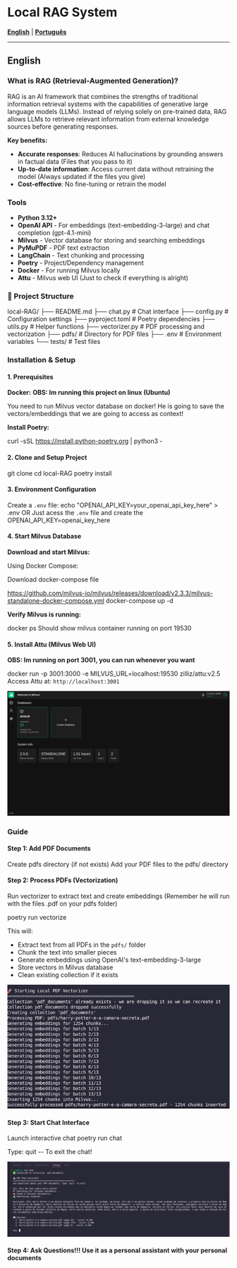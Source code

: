 # Local RAG System

**[English](#english)** | **[Português](#português)**

---

## English

### What is RAG (Retrieval-Augmented Generation)?

RAG is an AI framework that combines the strengths of traditional information retrieval systems with the capabilities of generative large language models (LLMs). Instead of relying solely on pre-trained data, RAG allows LLMs to retrieve relevant information from external knowledge sources before generating responses.

**Key benefits:**
- **Accurate responses**: Reduces AI hallucinations by grounding answers in factual data (Files that you pass to it)
- **Up-to-date information**: Access current data without retraining the model (Always updated if the files you give)
- **Cost-effective**: No fine-tuning or retrain the model

### Tools

- **Python 3.12+**
- **OpenAI API** - For embeddings (text-embedding-3-large) and chat completion (gpt-4.1-mini)
- **Milvus** - Vector database for storing and searching embeddings
- **PyMuPDF** - PDF text extraction
- **LangChain** - Text chunking and processing
- **Poetry** - Project/Dependency management
- **Docker** - For running Milvus locally
- **Attu** - Milvus web UI (Just to check if everything is alright)

### 📁 Project Structure

local-RAG/
├── README.md
├── chat.py # Chat interface
├── config.py # Configuration settings
├── pyproject.toml # Poetry dependencies
├── utils.py # Helper functions
├── vectorizer.py # PDF processing and vectorization
├── pdfs/ # Directory for PDF files
├── .env # Environment variables
└── tests/ # Test files


### Installation & Setup

#### 1. Prerequisites

**Docker:**
**OBS: Im running this project on linux (Ubuntu)**

You need to run Milvus vector database on docker! He is going to save the vectors/embeddings that we are going to access as context!

**Install Poetry:**

curl -sSL https://install.python-poetry.org | python3 -


#### 2. Clone and Setup Project

git clone <Repo-URL>
cd local-RAG
poetry install

#### 3. Environment Configuration

Create a `.env` file:
echo "OPENAI_API_KEY=your_openai_api_key_here" > .env
OR
Just acess the `.env` file and create the OPENAI_API_KEY=openai_key_here

#### 4. Start Milvus Database

**Download and start Milvus:**

Using Docker Compose:

Download docker-compose file

https://github.com/milvus-io/milvus/releases/download/v2.3.3/milvus-standalone-docker-compose.yml
docker-compose up -d

**Verify Milvus is running:**

docker ps
Should show milvus container running on port 19530

#### 5. Install Attu (Milvus Web UI)

**OBS: Im running on port 3001, you can run whenever you want**

docker run -p 3001:3000 -e MILVUS_URL=localhost:19530 zilliz/attu:v2.5
Access Attu at: `http://localhost:3001`

![Attu Connection Interface](images/attu-connection.png)

### Guide

#### Step 1: Add PDF Documents

Create pdfs directory (if not exists)
Add your PDF files to the pdfs/ directory

#### Step 2: Process PDFs (Vectorization)

Run vectorizer to extract text and create embeddings (Remember he will run with the files .pdf on your pdfs folder)

poetry run vectorize

This will:
- Extract text from all PDFs in the `pdfs/` folder
- Chunk the text into smaller pieces
- Generate embeddings using OpenAI's text-embedding-3-large
- Store vectors in Milvus database
- Clean existing collection if it exists

![Vectorization Process](images/vectorization-process.png)

#### Step 3: Start Chat Interface

Launch interactive chat
poetry run chat

Type: quit -- To exit the chat!

![Chat Interface](images/chat-interface.png)

#### Step 4: Ask Questions!!! Use it as a personal assistant with your personal documents